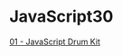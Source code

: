 # JavaScript30

[01 - JavaScript Drum Kit](https://ianchen0419.github.io/JavaScript30/01%20-%20JavaScript%20Drum%20Kit/index-START.html)
